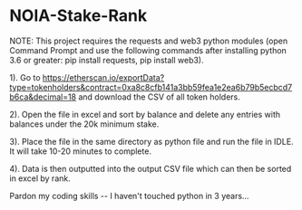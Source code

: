 # NOIA-Stake-Rank

NOTE: This project requires the requests and web3 python modules (open Command Prompt and use the following commands after installing python 3.6 or greater: pip install requests, pip install web3).

1). Go to https://etherscan.io/exportData?type=tokenholders&contract=0xa8c8cfb141a3bb59fea1e2ea6b79b5ecbcd7b6ca&decimal=18 and download the CSV of all token holders.

2). Open the file in excel and sort by balance and delete any entries with balances under the 20k minimum stake.

3). Place the file in the same directory as python file and run the file in IDLE. It will take 10-20 minutes to complete.

4). Data is then outputted into the output CSV file which can then be sorted in excel by rank.


Pardon my coding skills -- I haven't touched python in 3 years...
